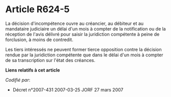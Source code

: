 # Article R624-5

La décision d'incompétence ouvre au créancier, au débiteur et au mandataire judiciaire un délai d'un mois à compter de la
notification ou de la réception de l'avis délivré pour saisir la juridiction compétente à peine de forclusion, à moins de
contredit.

Les tiers intéressés ne peuvent former tierce opposition contre la décision rendue par la juridiction compétente que dans le
délai d'un mois à compter de sa transcription sur l'état des créances.

**Liens relatifs à cet article**

_Codifié par_:

  - Décret n°2007-431 2007-03-25 JORF 27 mars 2007

